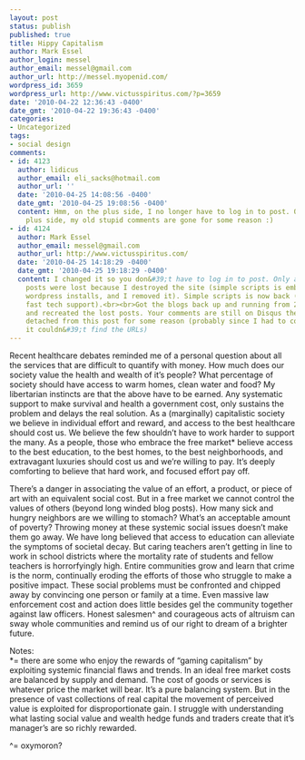 ```yaml
---
layout: post
status: publish
published: true
title: Hippy Capitalism
author: Mark Essel
author_login: messel
author_email: messel@gmail.com
author_url: http://messel.myopenid.com/
wordpress_id: 3659
wordpress_url: http://www.victusspiritus.com/?p=3659
date: '2010-04-22 12:36:43 -0400'
date_gmt: '2010-04-22 19:36:43 -0400'
categories:
- Uncategorized
tags:
- social design
comments:
- id: 4123
  author: lidicus
  author_email: eli_sacks@hotmail.com
  author_url: ''
  date: '2010-04-25 14:08:56 -0400'
  date_gmt: '2010-04-25 19:08:56 -0400'
  content: Hmm, on the plus side, I no longer have to log in to post. On the other
    plus side, my old stupid comments are gone for some reason :)
- id: 4124
  author: Mark Essel
  author_email: messel@gmail.com
  author_url: http://www.victusspiritus.com/
  date: '2010-04-25 14:18:29 -0400'
  date_gmt: '2010-04-25 19:18:29 -0400'
  content: I changed it so you don&#39;t have to log in to post. Only a couple of
    posts were lost because I destroyed the site (simple scripts is embedded into
    wordpress installs, and I removed it). Simple scripts is now back (thanks to Hostmonster&#39;s
    fast tech support).<br><br>Got the blogs back up and running from 2 days ago,
    and recreated the lost posts. Your comments are still on Disqus they&#39;re just
    detached from this post for some reason (probably since I had to correct the dates
    it couldn&#39;t find the URLs)
---
```

<p>Recent healthcare debates reminded me of a personal question about all the services that are difficult to quantify with money. How much does our society value the health and wealth of it’s people? What percentage of society should have access to warm homes, clean water and food? My libertarian instincts are that the above have to be earned. Any systematic support to make survival and health a government cost, only sustains the problem and delays the real solution. As a (marginally) capitalistic society we believe in individual effort and reward, and access to the best healthcare should cost us. We believe the few shouldn’t have to work harder to support the many. As a people, those who embrace the free market* believe access to the best education, to the best homes, to the best neighborhoods, and extravagant luxuries should cost us and we’re willing to pay. It’s deeply comforting to believe that hard work, and focused effort pay off.</p>
<p>There’s a danger in associating the value of an effort, a product, or piece of art with an equivalent social cost. But in a free market we cannot control the values of others (beyond long winded blog posts). How many sick and hungry neighbors are we willing to stomach? What’s an acceptable amount of poverty? Throwing money at these systemic social issues doesn’t make them go away. We have long believed that access to education can alleviate the symptoms of societal decay. But caring teachers aren’t getting in line to work in school districts where the mortality rate of students and fellow teachers is horrorfyingly high. Entire communities grow and learn that crime is the norm, continually eroding the efforts of those who struggle to make a positive impact. These social problems must be confronted and chipped away by convincing one person or family at a time. Even massive law enforcement cost and action does little besides gel the community together against law officers. Honest salesmen^ and courageous acts of altruism can sway whole communities and remind us of our right to dream of a brighter future.</p>
<p>Notes:<br />
*= there are some who enjoy the rewards of “gaming capitalism” by exploiting systemic financial flaws and trends. In an ideal free market costs are balanced by supply and demand. The cost of goods or services is whatever price the market will bear. It’s a pure balancing system. But in the presence of vast collections of real capital the movement of perceived value is exploited for disproportionate gain. I struggle with understanding what lasting social value and wealth hedge funds and traders create that it’s manager’s are so richly rewarded.</p>
<p>^= oxymoron?</p>
